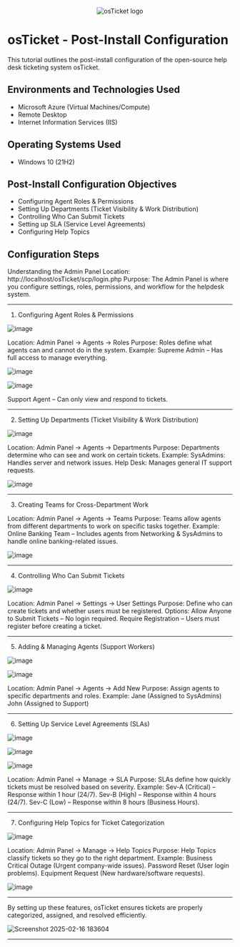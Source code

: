 <p align="center">
<img src="https://i.imgur.com/Clzj7Xs.png" alt="osTicket logo"/>
</p>

<h1>osTicket - Post-Install Configuration</h1>
This tutorial outlines the post-install configuration of the open-source help desk ticketing system osTicket.<br />

<h2>Environments and Technologies Used</h2>

- Microsoft Azure (Virtual Machines/Compute)
- Remote Desktop
- Internet Information Services (IIS)

<h2>Operating Systems Used </h2>

- Windows 10</b> (21H2)

<h2>Post-Install Configuration Objectives</h2>

- Configuring Agent Roles & Permissions
- Setting Up Departments (Ticket Visibility & Work Distribution)
- Controlling Who Can Submit Tickets
- Setting up SLA (Service Level Agreements)
- Configuring Help Topics

<h2>Configuration Steps</h2>

<p>

Understanding the Admin Panel
Location: http://localhost/osTicket/scp/login.php
Purpose: The Admin Panel is where you configure settings, roles, permissions, and workflow for the helpdesk system.

---

1. Configuring Agent Roles & Permissions
<p>
  
![image](https://github.com/user-attachments/assets/82bbf76d-5cb4-4dc0-b17d-c1827f7995d4)
  
</p>
Location: Admin Panel → Agents → Roles
Purpose:
Roles define what agents can and cannot do in the system.
Example:
Supreme Admin – Has full access to manage everything.

![image](https://github.com/user-attachments/assets/6b876b37-dfcd-490c-9981-24c98e2b3e11)

![image](https://github.com/user-attachments/assets/766562f5-44e0-4fa8-a682-2e9c61064f54)

Support Agent – Can only view and respond to tickets.



---

2. Setting Up Departments (Ticket Visibility & Work Distribution)
<p>
  
![image](https://github.com/user-attachments/assets/1f1aefee-316f-4f13-a13c-3f083a10ba23)

</p>
Location: Admin Panel → Agents → Departments
Purpose:
Departments determine who can see and work on certain tickets.
Example:
SysAdmins: Handles server and network issues.
Help Desk: Manages general IT support requests.

![image](https://github.com/user-attachments/assets/cdbbbaf1-e1d7-41eb-aae8-1f93dcd68c13)


---

3. Creating Teams for Cross-Department Work
<p>
Location: Admin Panel → Agents → Teams
Purpose:
Teams allow agents from different departments to work on specific tasks together.
Example:
Online Banking Team – Includes agents from Networking & SysAdmins to handle online banking-related issues.

![image](https://github.com/user-attachments/assets/90a5b7ad-4749-49d3-9c4a-c563dfacae5a)

---

4. Controlling Who Can Submit Tickets
<p>
  
![image](https://github.com/user-attachments/assets/7c41a571-3fea-418f-9688-dc54bd475fb1)

</p>
Location: Admin Panel → Settings → User Settings
Purpose:
Define who can create tickets and whether users must be registered.
Options:
Allow Anyone to Submit Tickets – No login required.
Require Registration – Users must register before creating a ticket.

---

5. Adding & Managing Agents (Support Workers)
<p>
  
![image](https://github.com/user-attachments/assets/1b73822a-0b59-4f0c-b15f-baaa47f823cc)

![image](https://github.com/user-attachments/assets/c34c7e1d-de70-4498-ad30-0806d8871423)

</p>
Location: Admin Panel → Agents → Add New
Purpose:
Assign agents to specific departments and roles.
Example:
Jane (Assigned to SysAdmins)
John (Assigned to Support)

---

6. Setting Up Service Level Agreements (SLAs)
<p>
  
![image](https://github.com/user-attachments/assets/33a42fe7-8240-41ee-980f-4af152a4db07)

![image](https://github.com/user-attachments/assets/476b8e6e-c536-44e3-8cba-eef2e3d8cd08)

![image](https://github.com/user-attachments/assets/d41e5ab7-c864-40e7-9329-857ddc960021)


</p>
Location: Admin Panel → Manage → SLA
Purpose:
SLAs define how quickly tickets must be resolved based on severity.
Example:
Sev-A (Critical) – Response within 1 hour (24/7).
Sev-B (High) – Response within 4 hours (24/7).
Sev-C (Low) – Response within 8 hours (Business Hours).

---

7. Configuring Help Topics for Ticket Categorization
<p>
  

 
![image](https://github.com/user-attachments/assets/87de9b99-c488-4a5c-b458-4e5b9b8b59ee)

</p>
Location: Admin Panel → Manage → Help Topics
Purpose:
Help Topics classify tickets so they go to the right department.
Example:
Business Critical Outage (Urgent company-wide issues).
Password Reset (User login problems).
Equipment Request (New hardware/software requests).

![image](https://github.com/user-attachments/assets/a1561f40-8f4c-4fdc-b6cf-0c0aa4bf9cbd)

---

By setting up these features, osTicket ensures tickets are properly categorized, assigned, and resolved efficiently.

![Screenshot 2025-02-16 183604](https://github.com/user-attachments/assets/2471e2f2-47f4-4a83-972c-00c3b2d1f30d)



---
